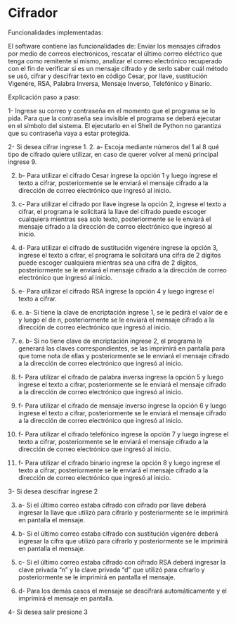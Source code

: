 # Cifrador

Funcionalidades implementadas:

El software contiene las funcionalidades de: Enviar los mensajes cifrados por medio de correos electrónicos, rescatar el último correo eléctrico que tenga como remitente sí mismo, analizar el correo electrónico recuperado con el fin de verificar si es un mensaje cifrado y de serlo saber cuál método se usó, cifrar y descifrar texto en código Cesar, por llave, sustitución Vigenére, RSA, Palabra Inversa, Mensaje Inverso, Telefónico y Binario.

Explicación paso a paso:

1- Ingrese su correo y contraseña en el momento que el programa se lo pida. Para que la contraseña sea invisible el programa se deberá ejecutar en el símbolo del sistema. El ejecutarlo en el Shell de Python no garantiza que su contraseña vaya a estar protegida.

2- Si desea cifrar ingrese 1.
2. a- Escoja mediante números del 1 al 8 qué tipo de cifrado quiere utilizar, en caso de querer volver al menú principal ingrese 9.
 
2. b-  Para utilizar el cifrado Cesar ingrese la opción 1 y luego ingrese el texto a cifrar, posteriormente se le enviará el mensaje cifrado a la dirección de correo electrónico que ingresó al inicio.
 
2. c- Para utilizar el cifrado por llave ingrese la opción 2, ingrese el texto a cifrar, el programa le solicitará la llave del cifrado puede escoger cualquiera mientras sea solo texto, posteriormente se le enviará el mensaje cifrado a la dirección de correo electrónico que ingresó al inicio.
 
2. d- Para utilizar el cifrado de sustitución vigenére ingrese la opción 3, ingrese el texto a cifrar, el programa le solicitará una cifra de 2 dígitos puede escoger cualquiera mientras sea una cifra de 2 dígitos, posteriormente se le enviará el mensaje cifrado a la dirección de correo electrónico que ingresó al inicio.
 
2. e- Para utilizar el cifrado RSA ingrese la opción 4 y luego ingrese el texto a cifrar.
 
2. e. a- Si tiene la clave de encriptación ingrese 1, se le pedirá el valor de e
y luego el de n, posteriormente se le enviará el mensaje cifrado a la dirección de correo electrónico que ingresó al inicio.
 
2. e. b- Si no tiene clave de encriptación ingrese 2, el programa le generará las claves correspondientes, se las imprimirá en pantalla para que tome nota de ellas y posteriormente se le enviará el mensaje cifrado a la dirección de correo electrónico que ingresó al inicio.
 
2. f- Para utilizar el cifrado de palabra inversa ingrese la opción 5 y luego ingrese el texto a cifrar, posteriormente se le enviará el mensaje cifrado a la dirección de correo electrónico que ingresó al inicio.
 
2. f- Para utilizar el cifrado de mensaje inverso ingrese la opción 6 y luego ingrese el texto a cifrar, posteriormente se le enviará el mensaje cifrado a la dirección de correo electrónico que ingresó al inicio.

2. f- Para utilizar el cifrado telefónico ingrese la opción 7 y luego ingrese el texto a cifrar, posteriormente se le enviará el mensaje cifrado a la dirección de correo electrónico que ingresó al inicio.
 
2. f- Para utilizar el cifrado binario ingrese la opción 8 y luego ingrese el texto a cifrar, posteriormente se le enviará el mensaje cifrado a la dirección de correo electrónico que ingresó al inicio.
 
3- Si desea descifrar ingrese 2
 
3. a- Si el último correo estaba cifrado con cifrado por llave deberá ingresar la llave que utilizó para cifrarlo y posteriormente se le imprimirá en pantalla el mensaje.
 
3. b- Si el último correo estaba cifrado con sustitución vigenére deberá ingresar la cifra que utilizó para cifrarlo y posteriormente se le imprimirá en pantalla el mensaje.
 
3. c- Si el último correo estaba cifrado con cifrado RSA deberá ingresar la clave privada “n” y la clave privada “d” que utilizó para cifrarlo y posteriormente se le imprimirá en pantalla el mensaje.
 
3. d- Para los demás casos el mensaje se descifrará automáticamente y el imprimirá el mensaje en pantalla.
 
4- Si desea salir presione 3
